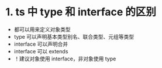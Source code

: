 # 1. ts 中 type 和 interface 的区别

- 都可以用来定义对象类型
- type 可以声明基本类型别名、联合类型、元组等类型
- interface 可以声明合并
- interface 可以 extends
- ！建议对象使用 interface，非对象使用 type

